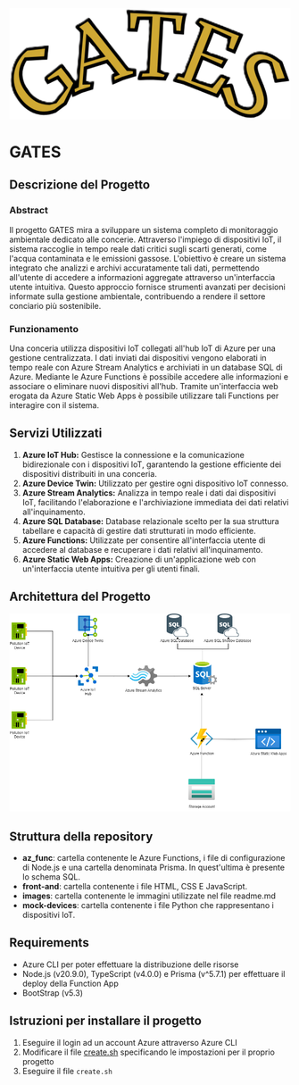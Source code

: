 <p align="center">
  <img src="images/GATES.png">
</p>

# GATES

## Descrizione del Progetto

### Abstract
Il progetto GATES mira a sviluppare un sistema completo di monitoraggio ambientale dedicato alle concerie. Attraverso l'impiego di dispositivi IoT, il sistema raccoglie in tempo reale dati critici sugli scarti generati, come l'acqua contaminata e le emissioni gassose. L'obiettivo è creare un sistema integrato che analizzi e archivi accuratamente tali dati, permettendo all'utente di accedere a informazioni aggregate attraverso un'interfaccia utente intuitiva. Questo approccio fornisce strumenti avanzati per decisioni informate sulla gestione ambientale, contribuendo a rendere il settore conciario più sostenibile.

### Funzionamento
Una conceria utilizza dispositivi IoT collegati all'hub IoT di Azure per una gestione centralizzata. I dati inviati dai dispositivi vengono elaborati in tempo reale con Azure Stream Analytics e archiviati in un database SQL di Azure. Mediante le Azure Functions è possibile accedere alle informazioni e associare o eliminare nuovi dispositivi all'hub. Tramite un'interfaccia web erogata da Azure Static Web Apps è possibile utilizzare tali Functions per interagire con il sistema.

## Servizi Utilizzati

1. **Azure IoT Hub:** Gestisce la connessione e la comunicazione bidirezionale con i dispositivi IoT, garantendo la gestione efficiente dei dispositivi distribuiti in una conceria.
2. **Azure Device Twin:** Utilizzato per gestire ogni dispositivo IoT connesso.
3. **Azure Stream Analytics:** Analizza in tempo reale i dati dai dispositivi IoT, facilitando l'elaborazione e l'archiviazione immediata dei dati relativi all'inquinamento.
4. **Azure SQL Database:** Database relazionale scelto per la sua struttura tabellare e capacità di gestire dati strutturati in modo efficiente.
5. **Azure Functions:** Utilizzate per consentire all'interfaccia utente di accedere al database e recuperare i dati relativi all'inquinamento.
6. **Azure Static Web Apps:** Creazione di un'applicazione web con un'interfaccia utente intuitiva per gli utenti finali.

## Architettura del Progetto
![Architettura proposta](images/Tanneries.png)

## Struttura della repository
* **az_func**: cartella contenente le Azure Functions, i file di configurazione di Node.js e una cartella denominata Prisma. In quest'ultima è presente lo schema SQL.
* **front-and**: cartella contenente i file HTML, CSS E JavaScript.
* **images**: cartella contenente le immagini utilizzate nel file readme.md
* **mock-devices**: cartella contenente i file Python che rappresentano i dispositivi IoT.

## Requirements
* Azure CLI per poter effettuare la distribuzione delle risorse
* Node.js (v20.9.0), TypeScript (v4.0.0) e Prisma (v^5.7.1) per effettuare il deploy della Function App
* BootStrap (v5.3)

## Istruzioni per installare il progetto
1. Eseguire il login ad un account Azure attraverso Azure CLI
2. Modificare il file [create.sh]("create.sh") specificando le impostazioni per il proprio progetto
3. Eseguire il file `create.sh`